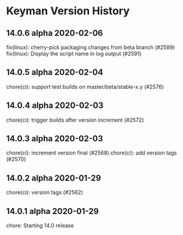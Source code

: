 # Keyman Version History

## 14.0.6 alpha 2020-02-06

fix(linux): cherry-pick packaging changes from beta branch (#2589)
fix(linux): Display the script name in log output (#2591)

## 14.0.5 alpha 2020-02-04

chore(ci): support test builds on master/beta/stable-x.y (#2576)

## 14.0.4 alpha 2020-02-03

chore(ci): trigger builds after version increment (#2572)

## 14.0.3 alpha 2020-02-03

chore(ci): increment version final (#2568)
chore(ci): add version tags (#2570)

## 14.0.2 alpha 2020-01-29

chore(ci): version tags (#2562)

## 14.0.1 alpha 2020-01-29

chore: Starting 14.0 release


